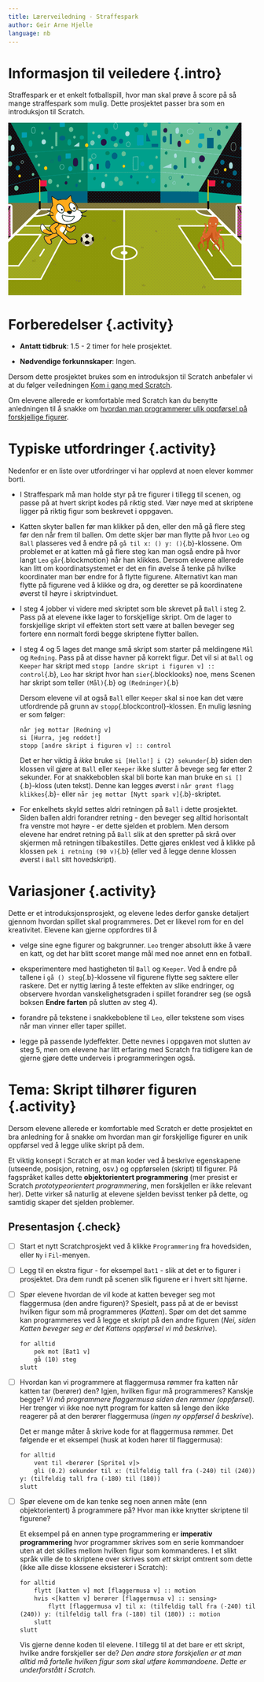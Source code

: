 ```yaml
---
title: Lærerveiledning - Straffespark
author: Geir Arne Hjelle
language: nb
---
```


# Informasjon til veiledere {.intro}

Straffespark er et enkelt fotballspill, hvor man skal prøve å score på
så mange straffespark som mulig. Dette prosjektet passer bra som en
introduksjon til Scratch.

![](straffespark.png)

# Forberedelser {.activity}

+ __Antatt tidbruk__: 1.5 - 2 timer for hele prosjektet.

+ __Nødvendige forkunnskaper__: Ingen.

Dersom dette prosjektet brukes som en introduksjon til Scratch
anbefaler vi at du følger veiledningen
[Kom i gang med Scratch](../veiledninger/kom_i_gang_med_scratch.html).

Om elevene allerede er komfortable med Scratch kan du benytte
anledningen til å snakke om
[hvordan man programmerer ulik oppførsel på forskjellige figurer](#tema-skript-tilhorer-figuren).

# Typiske utfordringer {.activity}

Nedenfor er en liste over utfordringer vi har opplevd at noen elever
kommer borti.

+ I Straffespark må man holde styr på tre figurer i tillegg til
  scenen, og passe på at hvert skript kodes på riktig sted. Vær nøye
  med at skriptene ligger på riktig figur som beskrevet i oppgaven.

+ Katten skyter ballen før man klikker på den, eller den må gå flere
  steg før den når frem til ballen. Om dette skjer bør man flytte på
  hvor `Leo` og `Ball` plasseres ved å endre på `gå til x: () y:
  ()`{.b}-klossene. Om problemet er at katten må gå flere steg kan man
  også endre på hvor langt `Leo` `går`{.blockmotion} når han
  klikkes. Dersom elevene allerede kan litt om koordinatsystemet er
  det en fin øvelse å tenke på hvilke koordinater man bør endre for å
  flytte figurene. Alternativt kan man flytte på figurene ved å klikke
  og dra, og deretter se på koordinatene øverst til høyre i
  skriptvinduet.

+ I steg 4 jobber vi videre med skriptet som ble skrevet på `Ball` i
  steg 2. Pass på at elevene ikke lager to forskjellige skript. Om de
  lager to forskjellige skript vil effekten stort sett være at ballen
  beveger seg fortere enn normalt fordi begge skriptene flytter
  ballen.

+ I steg 4 og 5 lages det mange små skript som starter på meldingene
  `Mål` og `Redning`. Pass på at disse havner på korrekt figur. Det
  vil si at `Ball` og `Keeper` har skript med `stopp
  [andre skript i figuren v] :: control`{.b}, `Leo` har skript hvor han
  `sier`{.blocklooks} noe, mens Scenen har skript som teller
  `(Mål)`{.b} og `(Redninger)`{.b}

  Dersom elevene vil at også `Ball` eller `Keeper` skal si noe kan det
  være utfordrende på grunn av `stopp`{.blockcontrol}-klossen. En
  mulig løsning er som følger:

  ```blocks
  når jeg mottar [Redning v]
  si [Hurra, jeg reddet!]
  stopp [andre skript i figuren v] :: control
  ```

  Det er her viktig å _ikke_ bruke `si [Hello!] i (2) sekunder`{.b}
  siden den klossen vil gjøre at `Ball` eller `Keeper` ikke slutter å
  bevege seg før etter 2 sekunder. For at snakkeboblen skal bli borte
  kan man bruke en `si []`{.b}-kloss (uten tekst). Denne kan legges
  øverst i `når grønt flagg klikkes`{.b}- eller `når jeg mottar
  [Nytt spark v]`{.b}-skriptet.

+ For enkelhets skyld settes aldri retningen på `Ball` i dette
  prosjektet. Siden ballen aldri forandrer retning - den beveger seg
  alltid horisontalt fra venstre mot høyre - er dette sjelden et
  problem. Men dersom elevene har endret retning på `Ball` slik at den
  spretter på skrå over skjermen må retningen tilbakestilles. Dette
  gjøres enklest ved å klikke på klossen `pek i retning (90 v)`{.b}
  (eller ved å legge denne klossen øverst i `Ball` sitt hovedskript).

# Variasjoner {.activity}

Dette er et introduksjonsprosjekt, og elevene ledes derfor ganske
detaljert gjennom hvordan spillet skal programmeres. Det er likevel
rom for en del kreativitet. Elevene kan gjerne oppfordres til å

+ velge sine egne figurer og bakgrunner. `Leo` trenger absolutt ikke å
  være en katt, og det har blitt scoret mange mål med noe annet enn en
  fotball.

+ eksperimentere med hastigheten til `Ball` og `Keeper`. Ved å endre
  på tallene i `gå () steg`{.b}-klossene vil figurene flytte seg
  saktere eller raskere. Det er nyttig læring å teste effekten av
  slike endringer, og observere hvordan vanskelighetsgraden i spillet
  forandrer seg (se også boksen __Endre farten__ på slutten av steg 4).

+ forandre på tekstene i snakkeboblene til `Leo`, eller tekstene som
  vises når man vinner eller taper spillet.

+ legge på passende lydeffekter. Dette nevnes i oppgaven mot slutten
  av steg 5, men om elevene har litt erfaring med Scratch fra
  tidligere kan de gjerne gjøre dette underveis i programmeringen
  også.

# Tema: Skript tilhører figuren {.activity}

Dersom elevene allerede er komfortable med Scratch er dette prosjektet
en bra anledning for å snakke om hvordan man gir forskjellige figurer
en unik oppførsel ved å legge ulike skript på dem.

Et viktig konsept i Scratch er at man koder ved å beskrive egenskapene
(utseende, posisjon, retning, osv.) og oppførselen (skript) til
figurer. På fagspråket kalles dette __objektorientert programmering__
(mer presist er Scratch _prototypeorientert programmering_, men
forskjellen er ikke relevant her). Dette virker så naturlig at
elevene sjelden bevisst tenker på dette, og samtidig skaper det
sjelden problemer.

## Presentasjon {.check}

- [ ] Start et nytt Scratchprosjekt ved å klikke `Programmering` fra
  hovedsiden, eller `Ny` i `Fil`-menyen.

- [ ] Legg til en ekstra figur - for eksempel `Bat1` - slik at det er to
  figurer i prosjektet. Dra dem rundt på scenen slik figurene er i
  hvert sitt hjørne.

- [ ] Spør elevene hvordan de vil kode at katten beveger seg mot
  flaggermusa (den andre figuren)? Spesielt, pass på at de er bevisst
  hvilken figur som må programmeres (_Katten_). Spør om det det samme
  kan programmeres ved å legge et skript på den andre figuren (_Nei,
  siden Katten beveger seg er det Kattens oppførsel vi må beskrive_).

  ```blocks
  for alltid
      pek mot [Bat1 v]
      gå (10) steg
  slutt
  ```

- [ ] Hvordan kan vi programmere at flaggermusa rømmer fra katten når
  katten tar (berører) den? Igjen, hvilken figur må programmeres?
  Kanskje begge? _Vi må programmere flaggermusa siden den rømmer
  (oppførsel)._ Her trenger vi ikke noe nytt program for katten så
  lenge den ikke reagerer på at den berører flaggermusa (_ingen ny
  oppførsel å beskrive_).

  Det er mange måter å skrive kode for at flaggermusa rømmer. Det
  følgende er et eksempel (husk at koden hører til flaggermusa):

  ```blocks
  for alltid
      vent til <berører [Sprite1 v]>
      gli (0.2) sekunder til x: (tilfeldig tall fra (-240) til (240)) y: (tilfeldig tall fra (-180) til (180))
  slutt
  ```

- [ ] Spør elevene om de kan tenke seg noen annen måte (enn
  objektorientert) å programmere på?  Hvor man ikke knytter skriptene
  til figurene?

  Et eksempel på en annen type programmering er __imperativ
  programmering__ hvor programmer skrives som en serie kommandoer uten
  at det skilles mellom hvilken figur som kommanderes. I et slikt
  språk ville de to skriptene over skrives som _ett_ skript omtrent
  som dette (ikke alle disse klossene eksisterer i Scratch):

  ```blocks
  for alltid
      flytt [katten v] mot [flaggermusa v] :: motion
      hvis <[katten v] berører [flaggermusa v] :: sensing>
          flytt [flaggermusa v] til x: (tilfeldig tall fra (-240) til (240)) y: (tilfeldig tall fra (-180) til (180)) :: motion
      slutt
  slutt
  ```

  Vis gjerne denne koden til elevene. I tillegg til at det bare er ett
  skript, hvilke andre forskjeller ser de? _Den andre store
  forskjellen er at man alltid må fortelle hvilken figur som skal
  utføre kommandoene. Dette er underforstått i Scratch_.
